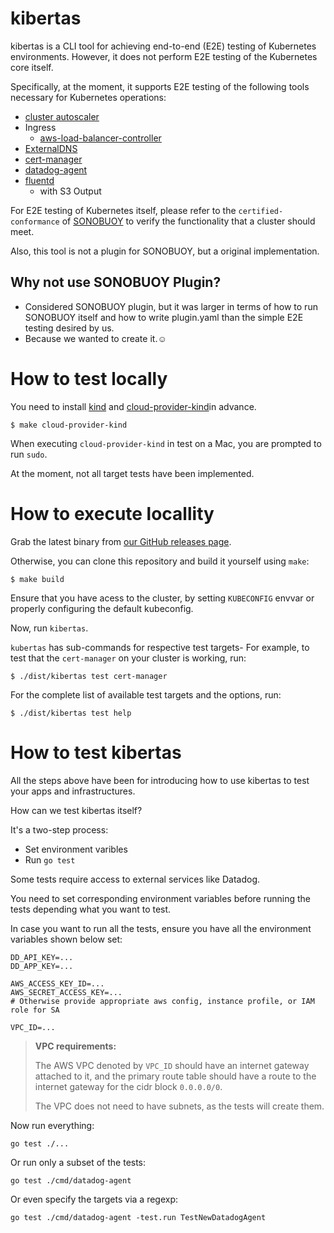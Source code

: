 # kibertas

kibertas is a CLI tool for achieving end-to-end (E2E) testing of Kubernetes environments. However, it does not perform E2E testing of the Kubernetes core itself.

Specifically, at the moment, it supports E2E testing of the following tools necessary for Kubernetes operations:

- [cluster autoscaler](https://github.com/kubernetes/autoscaler/tree/master/cluster-autoscaler)
- Ingress
    - [aws-load-balancer-controller](https://kubernetes-sigs.github.io/aws-load-balancer-controller/v2.6/)
- [ExternalDNS](https://github.com/kubernetes-sigs/external-dns)
- [cert-manager](https://cert-manager.io/)
- [datadog-agent](https://github.com/DataDog/datadog-agent)
- [fluentd](https://github.com/fluent/fluentd)
  - with S3 Output

For E2E testing of Kubernetes itself, please refer to the `certified-conformance` of [SONOBUOY](https://sonobuoy.io/) to verify the functionality that a cluster should meet.

Also, this tool is not a plugin for SONOBUOY, but a original implementation.

## Why not use SONOBUOY Plugin?

- Considered SONOBUOY plugin, but it was larger in terms of how to run SONOBUOY itself and how to write plugin.yaml than the simple E2E testing desired by us.
- Because we wanted to create it.☺️

# How to test locally

You need to install [kind](https://github.com/kubernetes-sigs/kind) and [cloud-provider-kind](https://github.com/kubernetes-sigs/cloud-provider-kind)in advance.

```
$ make cloud-provider-kind
```

When executing `cloud-provider-kind` in test on a Mac, you are prompted to run `sudo`.

At the moment, not all target tests have been implemented.

# How to execute locallity

Grab the latest binary from [our GitHub releases page](https://github.com/chatwork/kibertas/releases).

Otherwise, you can clone this repository and build it yourself using `make`:

```
$ make build
```

Ensure that you have acess to the cluster, by setting `KUBECONFIG` envvar or properly configuring the default kubeconfig.

Now, run `kibertas`.

`kubertas` has sub-commands for respective test targets- For example, to test that the `cert-manager` on your cluster is working, run:

```
$ ./dist/kibertas test cert-manager
```

For the complete list of available test targets and the options, run:

```
$ ./dist/kibertas test help
```

# How to test kibertas

All the steps above have been for introducing how to use kibertas to test your apps and infrastructures.

How can we test kibertas itself?

It's a two-step process:

- Set environment varibles
- Run `go test`

Some tests require access to external services like Datadog.

You need to set corresponding environment variables before running the tests depending
what you want to test.

In case you want to run all the tests, ensure you have all the environment variables shown below set:

```
DD_API_KEY=...
DD_APP_KEY=...

AWS_ACCESS_KEY_ID=...
AWS_SECRET_ACCESS_KEY=...
# Otherwise provide appropriate aws config, instance profile, or IAM role for SA

VPC_ID=...
```

> **VPC requirements:**
>
> The AWS VPC denoted by `VPC_ID` should have an internet gateway attached to it, and the primary route table should have a route to the internet gateway for the cidr block `0.0.0.0/0`.
>
> The VPC does not need to have subnets, as the tests will create them.

Now run everything:

```
go test ./...
```

Or run only a subset of the tests:

```
go test ./cmd/datadog-agent
```

Or even specify the targets via a regexp:

```
go test ./cmd/datadog-agent -test.run TestNewDatadogAgent
```

